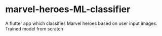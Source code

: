# marvel-heroes-ML-classifier
A flutter app which classifies Marvel heroes based on user input images. Trained model from scratch
